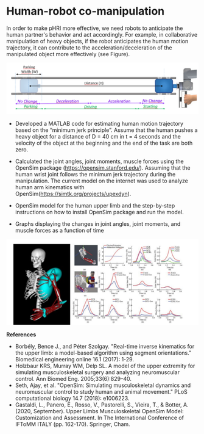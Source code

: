 # Human-robot co-manipulation
In order to make pHRI more effective, we need robots to anticipate the human partner's behavior and act accordingly. 
For example, in collaborative manipulation of heavy objects, if the robot anticipates the human motion trajectory, it can contribute to the acceleration/deceleration of the manipulated object more effectively (see Figure).

<img src="https://github.com/iremozcann/Human-robot-co-manipulation/blob/main/images/Human-robot co-manipulation of heavy objects.png" alt="alt text" width="600">


- Developed a MATLAB code for estimating human motion trajectory based on the “minimum jerk principle”. Assume that the human pushes a heavy object for a distance of D = 40 cm in t = 4 seconds and the velocity of the object at the beginning and the end of the task are both zero.

- Calculated the joint angles, joint moments, muscle forces using the OpenSim package (https://opensim.stanford.edu/). Assuming that the human wrist joint follows the minimum jerk trajectory during the manipulation. The current model on the internet was used to analyze human arm kinematics with OpenSim(https://simtk.org/projects/upexdyn).

- OpenSim model for the human upper limb and the step-by-step instructions on how to install OpenSim package and run the model.
- Graphs displaying the changes in joint angles, joint moments, and muscle forces as a function of time
<img src="https://github.com/iremozcann/Human-robot-co-manipulation/blob/main/images/exemplar results obtained by OpenSim.png" alt="alt text" width="700">



**References**
 - Borbély, Bence J., and Péter Szolgay. "Real-time inverse kinematics for the upper limb: a 
model-based algorithm using segment orientations." Biomedical engineering online 16.1 
(2017): 1-29.
- Holzbaur KRS, Murray WM, Delp SL. A model of the upper extremity for simulating 
musculoskeletal surgery and analyzing neuromuscular control. Ann Biomed Eng. 
2005;33(6):829–40. 
- Seth, Ajay, et al. "OpenSim: Simulating musculoskeletal dynamics and neuromuscular control 
to study human and animal movement." PLoS computational biology 14.7 (2018): e1006223.
-  Gastaldi, L., Panero, E., Rosso, V., Pastorelli, S., Vieira, T., & Botter, A. (2020, September). 
Upper Limbs Musculoskeletal OpenSim Model: Customization and Assessment. In The 
International Conference of IFToMM ITALY (pp. 162-170). Springer, Cham.
